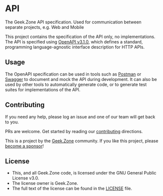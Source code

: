 <!--- STANDARD README -->
<!--- https://github.com/RichardLitt/standard-readme -->
<!--- ---------------------------------------------- -->
<!--- Title -->
<!--- must match repository name -->
<!--- REQUIRED -->

#  API

<!--- Banner -->
<!--- OPTIONAL -->
<!--- Must not have its own title -->
<!--- Must link to local image in current repository -->


<!--- Badges -->
<!--- OPTIONAL -->
<!--- Must not have its own title -->


<!--- Short description -->
<!--- REQUIRED -->
<!--- An overview of the intentions of this repo -->
<!--- Must not have its own title -->
<!--- Must be less than 120 characters -->
<!--- Must match GitHub's description -->
The Geek.Zone API specification. Used for communication between separate projects, e.g. Web and Mobile

<!--- Long Description -->
<!--- OPTIONAL -->
<!--- Must not have its own title -->
<!--- A detailed description of the repo -->
This project contains the specification of the API only, no implementations.  The API is specified using 
[OpenAPI v3.1.0](https://spec.openapis.org/oas/v3.1.0), which defines a standard, programming language-agnostic 
interface description for HTTP APIs.

<!-- ## Table of Contents -->

<!--- REQUIRED -->


<!--- ## Security -->
<!--- OPTIONAL -->
<!--- May go here if it is important to highlight security concerns. -->
<!--- Otherwise, it should be in Extra Sections. -->



<!--- ## Background -->
<!--- OPTIONAL -->
<!--- Explain the motivation and abstract dependencies for this repo -->

<!-- ## Install -->

<!--- Explain how to install the thing. -->
<!--- OPTIONAL IF documentation repo -->
<!--- ELSE REQUIRED -->

## Usage

<!--- REQUIRED -->
<!--- Explain what the thing does. Use screenshots or videos. -->
The OpenAPI specification can be used in tools such as [Postman](https://www.postman.com/) or [Swagger](https://swagger.io/)
to document and mock the API during development.  It can also be used by other tools to automatically generate code,
or to generate test suites for implementations of the API.

<!-- Extra sections -->
<!--- OPTIONAL -->
<!--- This should not be called "Extra Sections". -->
<!--- This is a space for 0 or more sections to be included, -->
<!--- each of which must have their own titles. -->


<!-- ## API -->
<!--- OPTIONAL -->
<!--- Describe exported functions and objects -->


<!-- ## Maintainers -->
<!--- OPTIONAL -->
<!--- List maintainer(s) for this repository -->
<!--- along with one way of contacting them (e.g. GitHub link or email). -->


<!-- ## Thanks -->
<!--- OPTIONAL -->
<!--- State anyone or anything that significantly -->
<!--- helped with the development of this project -->

## Contributing
<!--- REQUIRED -->
If you need any help, please log an issue and one of our team will get back to
you.

PRs are welcome. Get started by reading
our [contributing](https://github.com/GeekZoneHQ/contributing) directions.

This is a project by the [Geek.Zone](https://Geek.Zone) community. If you like
this project,
please [become a sponsor](https://github.com/sponsors/GeekZoneHQ)!

## License
<!--- REQUIRED -->

- This, and all Geek.Zone code, is licensed under the GNU General Public
  License v3.0.
- The license owner is Geek.Zone.
- The full text of the license can be found in the [LICENSE](LICENSE) file.
